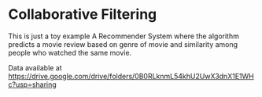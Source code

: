 # Collaborative Filtering
This is just a toy example
A Recommender System where the algorithm predicts a movie review based on genre of movie and similarity among people who watched the same movie.

Data available at https://drive.google.com/drive/folders/0B0RLknmL54khU2UwX3dnX1E1WHc?usp=sharing

